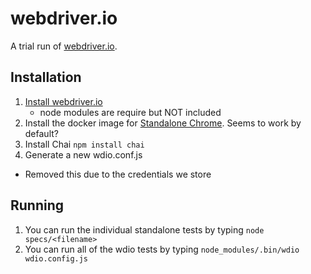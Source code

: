# webdriver.io

A trial run of [webdriver.io](http://webdriver.io/).

## Installation

1. [Install webdriver.io](http://webdriver.io/guide/getstarted/install.html)
    - node modules are require but NOT included
2. Install the docker image for [Standalone Chrome](https://github.com/SeleniumHQ/docker-selenium). Seems to work by default?
3. Install Chai `npm install chai`
4. Generate a new wdio.conf.js
  - Removed this due to the credentials we store

## Running

1. You can run the individual standalone tests by typing `node specs/<filename>`
2. You can run all of the wdio tests by typing `node_modules/.bin/wdio wdio.config.js`
